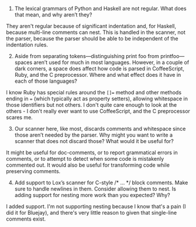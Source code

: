 1. The lexical grammars of Python and Haskell are not regular. What does that mean, and why aren’t they?


They aren't regular because of significant indentation and, for Haskell, because multi-line comments can nest. This is handled in the scanner, not the parser, because the parser should be able to be independent of the indentation rules.

2. Aside from separating tokens—distinguishing print foo from printfoo—spaces aren’t used for much in most languages. However, in a couple of dark corners, a space does affect how code is parsed in CoffeeScript, Ruby, and the C preprocessor. Where and what effect does it have in each of those languages?

I know Ruby has special rules around the `[]=` method and other methods ending in `=` (which typically act as property setters), allowing whitespace in those identifiers but not others. I don't quite care enough to look at the others - I don't really ever want to use CoffeeScript, and the C preprocessor scares me.

3. Our scanner here, like most, discards comments and whitespace since those aren’t needed by the parser. Why might you want to write a scanner that does not discard those? What would it be useful for?

It might be useful for doc-comments, or to report grammatical errors in comments, or to attempt to detect when some code is mistakenly commented out. It would also be useful for transforming code while preserving comments.

4. Add support to Lox’s scanner for C-style /* ... */ block comments. Make sure to handle newlines in them. Consider allowing them to nest. Is adding support for nesting more work than you expected? Why?

I added support. I'm not supporting nesting because I know that's a pain (I did it for Bluejay), and there's very little reason to given that single-line comments exist.